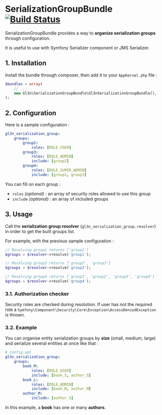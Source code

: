 # SerializationGroupBundle [![Build Status](https://travis-ci.org/gl3n/SerializationGroupBundle.svg?branch=master)](https://travis-ci.org/gl3n/SerializationGroupBundle)

SerializationGroupBundle provides a way to **organize serialization groups** through configuration.

It is useful to use with Symfony Serializer component or JMS Serializer.

## 1. Installation

Install the bundle through composer, then add it to your ``AppKernel.php`` file :

```php
$bundles = array(
    // ...
    new Gl3n\SerializationGroupBundle\Gl3nSerializationGroupBundle(),
);
```

## 2. Configuration

Here is a sample configuration :

```yml
gl3n_serialization_group:
    groups:
        group2:
            roles: [ROLE_USER]
        group3:
            roles: [ROLE_ADMIN]
            include: [group2]
        group4:
            roles: [ROLE_SUPER_ADMIN]
            include: [group1, group3]
```

You can fill on each group :

- ``roles`` *(optional)* : an array of security roles allowed to use this group
- ``include`` *(optional)* : an array of included groups

## 3. Usage

Call the **serialization group resolver** (``gl3n_serialization_group.resolver``) in order to get the built groups list.

For example, with the previous sample configuration :

```php
// Resolving group1 returns ['group1']
$groups = $resolver->resolve('group1');

// Resolving group3 returns ['group2', 'group3']
$groups = $resolver->resolve('group3');

// Resolving group4 returns ['group1', 'group2', 'group3', 'group4']
$groups = $resolver->resolve('group4');
```

### 3.1. Authorization checker

Security roles are checked during resolution. If user has not the required role a ``Symfony\Component\Security\Core\Exception\AccessDeniedException`` is thrown.

### 3.2. Example

You can organise entity serialization groups by **size** (small, medium, large) and serialize several entities at once like that :

```yml
# config.yml
gl3n_serialization_group:
    groups:
        book_M:
            roles: [ROLE_USER]
            include: [book_S, author_S]
        book_L:
            roles: [ROLE_ADMIN]
            include: [book_M, author_M]
        author_M:
            include: [author_S]
```

In this example, a **book** has one or many **authors**.
